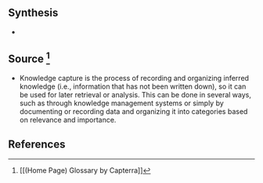 ## Synthesis
- 
## Source [^1]
- Knowledge capture is the process of recording and organizing inferred knowledge (i.e., information that has not been written down), so it can be used for later retrieval or analysis. This can be done in several ways, such as through knowledge management systems or simply by documenting or recording data and organizing it into categories based on relevance and importance.
## References

[^1]: [[(Home Page) Glossary by Capterra]]
